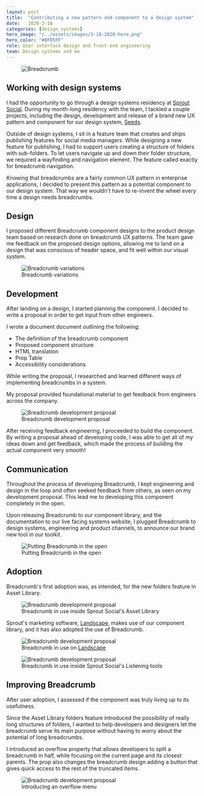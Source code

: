 ```yaml
---
layout: post
title:  "Contributing a new pattern and component to a design system"
date:   2020-3-18
categories: [design_systems]
hero_image: "/../assets/images/3-18-2020-hero.png"
hero_color: "#8FD5FF"
role: User interface design and front-end engineering
team: Design systems and me
---
```


<figure>
	<img src="{{ site.baseurl }}/assets/images/breadcrumbhero.png" title="Breadcrumb" />
</figure>


## Working with design systems
I had the opportunity to go through a design systems residency at <a target="_blank" title="Sprout Social" href="https://sproutsocial.com">Sprout Social</a>. During my month-long residency with the team, I tackled a couple projects, including the design, development and release of a brand new UX pattern and component for our design system, <a target="_blank" title="Sprout Social's Design System, Seeds" href="https://seeds.sproutsocial.com">Seeds</a>.

Outside of design systems, I sit in a feature team that creates and ships publishing features for social media managers. While designing a new feature for publishing, I had to support users creating a structure of folders with sub-folders. To let users navigate up and down their folder structure, we required a wayfinding and navigation element. The feature called exactly for breadcrumb navigation.

Knowing that breadcrumbs are a fairly common UX pattern in enterprise applications, I decided to present this pattern as a potential component to our design system. That way we wouldn't have to re-invent the wheel every time a design needs breadcrumbs.

## Design
I proposed different Breadcrumb component designs to the product design team based on research done on breadcrumb UX patterns. The team gave me feedback on the proposed design options, allowing me to land on a design that was conscious of header space, and fit well within our visual system.

<figure>
	<img src="{{ site.baseurl }}/assets/images/breadcrumb-1.png" title="Breadcrumb variations" />
	<figcaption class="media-caption center">Breadcrumb variations</figcaption>
</figure>

## Development

After landing on a design, I started planning the component. I decided to write a proposal in order to get input from other engineers.

I wrote a document document outlining the following:
* The definition of the breadcrumb component
* Proposed component structure
* HTML translation
* Prop Table
* Accessibility considerations

While writing the proposal, I researched and learned different ways of implementing breadcrumbs in a system.

My proposal provided foundational material to get feedback from engineers across the company.

<figure>
	<img src="{{ site.baseurl }}/assets/images/breadcrumb-2.png" title="Breadcrumb development proposal" />
	<figcaption class="media-caption center">Breadcrumb development proposal</figcaption>
</figure>

After receiving feedback engineering, I proceeded to build the component. By writing a proposal ahead of developing code, I was able to get all of my ideas down and get feedback, which made the process of building the actual component very smooth!

## Communication
Throughout the process of developing Breadcrumb, I kept engineering and design in the loop and often seeked feedback from others, as seen on my development proposal. This lead me to developing this component completely in the open.

Upon releasing Breadcrumb to our component library, and the documentation to our live facing systems website, I plugged Breadcrumb to design systems, engineering and product channels, to announce our brand new tool in our toolkit.

<figure>
	<img src="{{ site.baseurl }}/assets/images/breadcrumb-6.png" title="Putting Breadcrumb in the open" />
	<figcaption class="media-caption center">Putting Breadcrumb in the open</figcaption>
</figure>

## Adoption
Breadcrumb's first adoption was, as intended, for the new folders feature in Asset Library. 

<figure>
	<img src="{{ site.baseurl }}/assets/images/breadcrumb-3.png" title="Breadcrumb development proposal" />
	<figcaption class="media-caption center">Breadcrumb in use inside Sprout Social's Asset Library</figcaption>
</figure>

Sprout's marketing software, <a href="https://sproutsocial.com/landscape/" title="Landscape" target="_blank">Landscape</a>, makes use of our component library, and it has also adopted the use of Breadcrumb.

<figure>
	<img src="{{ site.baseurl }}/assets/images/breadcrumb-4.png" title="Breadcrumb development proposal" />
	<figcaption class="media-caption center">Breadcrumb in use on <a target="_blank" title="Landscape" href="https://sproutsocial.com/landscape/">Landscape</a></figcaption>
</figure>


<figure>
	<img src="{{ site.baseurl }}/assets/images/breadcrumb-7.png" title="Breadcrumb development proposal" />
	<figcaption class="media-caption center">Breadcrumb in use inside Sprout Social's Listening tools</figcaption>
</figure>

## Improving Breadcrumb
After user adoption, I assessed if the component was truly living up to its usefulness. 

Since the Asset Library folders feature introduced the possibility of really long structures of folders, I wanted to help developers and designers let the breadcrumb serve its main purpose without having to worry about the potential of long breadcrumbs. 

I introduced an overflow property that allows developers to split a breadcrumb in half, while focusing on the current page and its closest parents. The prop also changes the breadcrumb design adding a button that gives quick access to the rest of the truncated items.


<figure>
	<img src="{{ site.baseurl }}/assets/images/breadcrumb-5.png" title="Breadcrumb development proposal" />
	<figcaption class="media-caption center">Introducing an overflow menu</figcaption>
</figure>
